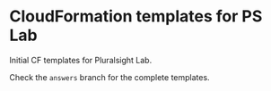 # CloudFormation templates for PS Lab

Initial CF templates for Pluralsight Lab.

Check the `answers` branch for the complete templates.
